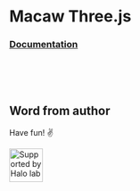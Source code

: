 # Macaw Three.js

### [Documentation](https://devwaterdrop.github.io/macaw-threejs/)

<br/>
<br/>
<br/>

## Word from author

Have fun! ✌️

<a href="https://www.halo-lab.com/?utm_source=github">
  <img src="https://dgestran.sirv.com/Images/supported-by-halolab.png" alt="Supported by Halo lab" height="60">
</a>

